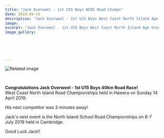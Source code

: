 ```yaml
---
title: "Jack Overweel - 1st U15 Boys WCNI Road Champs"
date: 2019-04-14
description: "Jack Overweel - 1st U15 Boys West Coast North Island Age Group Road Champs held in Hawera on Sunday 14 April 2019..."
image: 
excerpt: "Jack Overweel - 1st U15 Boys West Coast North Island Age Group Road Champs held in Hawera on Sunday 14 April 2019..."
image_gallery:
    
    
    
    
    
---
```


<p><img src="https://schools.cyclingnewzealand.nz/media/2389/2389-large.jpg" alt="Related image" /></p>
<p>&nbsp;</p>
<p><strong>Congratulations </strong><span><strong>Jack Overweel - 1st U15 Boys 40km Road Race!<br /></strong>West Coast North Island Road Championships held in Hawera on Sunday 14 April 2019.</span></p>
<p><span>His next competitor was 3 minutes away!</span>&nbsp;</p>
<p>Jack's next event is the North Island School Road Championships on 6-7 July 2019 held in Cambridge.</p>
<p>Good Luck Jack!!</p>

